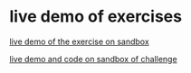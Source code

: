 # live demo of exercises

[live demo of the exercise on sandbox](https://rvvdc5.csb.app/)

[live demo and code on sandbox of challenge](https://7f3prg.csb.app/)
